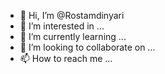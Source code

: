 - 👋 Hi, I’m @Rostamdinyari
- 👀 I’m interested in ...
- 🌱 I’m currently learning ...
- 💞️ I’m looking to collaborate on ...
- 📫 How to reach me ...

<!---
Rostamdinyari/Rostamdinyari is a ✨ special ✨ repository because its `README.md` (this file) appears on your GitHub profile.
You can click the Preview link to take a look at your changes.
--->
